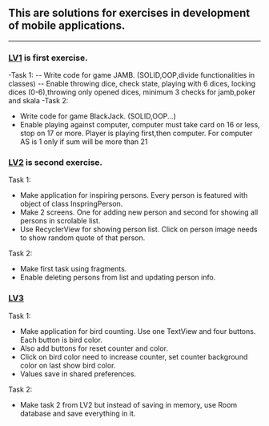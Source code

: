 ## This are solutions for exercises in development of mobile applications.
---

### [LV1](https://github.com/kristijankoscak/RMA/tree/master/LV1) is first exercise.

-Task 1:
-- Write code for game JAMB. (SOLID,OOP,divide functionalities in classes)
-- Enable throwing dice, check state, playing with 6 dices, locking dices (0-6),throwing only opened dices, minimum 3 checks for jamb,poker and skala
-Task 2:
- Write code for game BlackJack. (SOLID,OOP...)
- Enable playing against computer, computer must take card on 16 or less, stop on 17 or more. 
Player is playing first,then computer. For computer AS is 1 only if sum will be more than 21

### [LV2](https://github.com/kristijankoscak/RMA/tree/master/LV2) is second exercise.

Task 1:
- Make application for inspiring persons. Every person is featured with object of class InspringPerson. 
- Make 2 screens. One for adding new person and second for showing all persons in scrolable list.
- Use RecyclerView for showing person list. Click on person image needs to show random quote of that person.

Task 2:
  - Make first task using fragments.
  - Enable deleting persons from list and updating person info.

### [LV3](https://github.com/kristijankoscak/RMA/tree/master/LV3) 

Task 1:
- Make application for bird counting. Use one TextView and four buttons. Each button is bird color.
- Also add buttons for reset counter and color.
- Click on bird color need to increase counter, set counter background color on last show bird color.
- Values save in shared preferences.

Task 2:
  - Make task 2 from LV2 but instead of saving in memory, use Room database and save everything in it.
